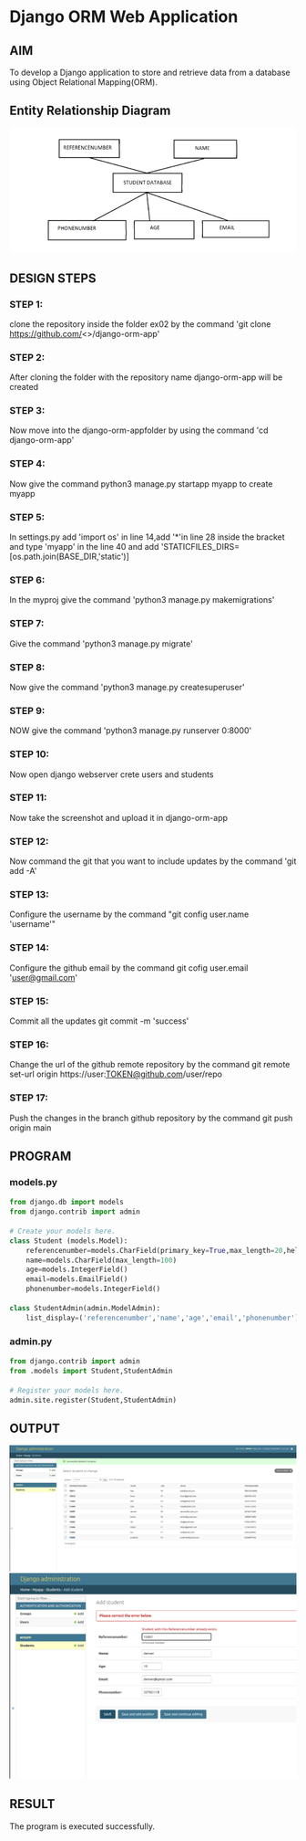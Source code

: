 # Django ORM Web Application

## AIM
To develop a Django application to store and retrieve data from a database using Object Relational Mapping(ORM).

## Entity Relationship Diagram
![](./diagram.png)

## DESIGN STEPS

### STEP 1:
clone the repository inside the folder ex02 by the command 'git clone https://github.com/<>/django-orm-app'

### STEP 2:
After cloning the folder with the repository name django-orm-app will be created

### STEP 3:
Now move into the django-orm-appfolder by using the command 'cd django-orm-app'

### STEP 4:
Now give the command python3 manage.py startapp myapp to create myapp

### STEP 5:
In settings.py add 'import os' in line 14,add '*'in line 28 inside the bracket and type 'myapp' in the line 40 and add 'STATICFILES_DIRS=[os.path.join(BASE_DIR,'static')]

### STEP 6:
In the myproj give the command 'python3 manage.py makemigrations'

### STEP 7:
Give the command 'python3 manage.py migrate'

### STEP 8:
Now give the command 'python3 manage.py createsuperuser'
### STEP 9:
NOW give the command 'python3 manage.py runserver 0:8000'

### STEP 10:
Now open django webserver crete users and students

### STEP 11:
Now take the screenshot and upload it in django-orm-app

### STEP 12:
Now command the git that you want to include updates by the command 'git add -A'

### STEP 13:
Configure the username by the command "git config user.name 'username'"

### STEP 14:
Configure the github email by the command git cofig user.email 'user@gmail.com'

### STEP 15:
Commit all the updates git commit -m 'success'

### STEP 16:
Change the url of the github remote repository by the command git remote set-url origin https://user:TOKEN@github.com/user/repo

### STEP 17:
Push the changes in the branch github repository by the command git push origin main

## PROGRAM
### models.py
```py
from django.db import models
from django.contrib import admin

# Create your models here.
class Student (models.Model):
    referencenumber=models.CharField(primary_key=True,max_length=20,help_text="reference number")
    name=models.CharField(max_length=100)
    age=models.IntegerField()
    email=models.EmailField()
    phonenumber=models.IntegerField()

class StudentAdmin(admin.ModelAdmin):
    list_display=('referencenumber','name','age','email','phonenumber')
```
### admin.py
```py
from django.contrib import admin
from .models import Student,StudentAdmin

# Register your models here.
admin.site.register(Student,StudentAdmin)

```

## OUTPUT
![](./ex02output.png)
![](./error.png)

## RESULT
The program is executed successfully.